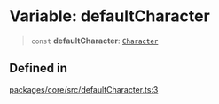 # Variable: defaultCharacter

> `const` **defaultCharacter**: [`Character`](../type-aliases/Character.md)

## Defined in

[packages/core/src/defaultCharacter.ts:3](https://github.com/ai16z/eliza/blob/7fcf54e7fb2ba027d110afcc319c0b01b3f181dc/packages/core/src/defaultCharacter.ts#L3)
